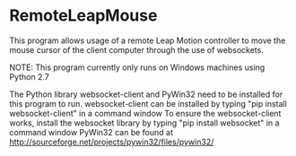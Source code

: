# RemoteLeapMouse
This program allows usage of a remote Leap Motion controller to move the mouse cursor of the client computer through the use of websockets.


NOTE: This program currently only runs on Windows machines using Python 2.7

The Python library websocket-client and PyWin32 need to be installed for this program to run. 
  websocket-client can be installed by typing "pip install websocket-client" in a command window
  To ensure the websocket-client works, install the websocket library by typing "pip install websocket" in a command window
  PyWin32 can be found at http://sourceforge.net/projects/pywin32/files/pywin32/
  
